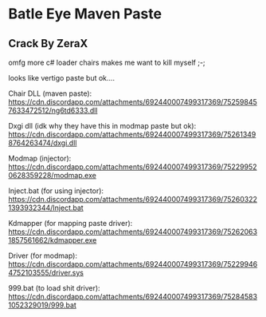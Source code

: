 # Batle Eye Maven Paste

## Crack By ZeraX

omfg more c# loader chairs makes me want to kill myself ;-;

looks like vertigo paste but ok....


Chair DLL (maven paste): https://cdn.discordapp.com/attachments/692440007499317369/752598457633472512/ng6td6333.dll

Dxgi dll (idk why they have this in modmap paste but ok): https://cdn.discordapp.com/attachments/692440007499317369/752613498764263474/dxgi.dll

Modmap (injector): https://cdn.discordapp.com/attachments/692440007499317369/752299520628359228/modmap.exe

Inject.bat (for using injector): https://cdn.discordapp.com/attachments/692440007499317369/752603221393932344/Inject.bat

Kdmapper (for mapping paste driver): https://cdn.discordapp.com/attachments/692440007499317369/752620631857561662/kdmapper.exe

Driver (for modmap): https://cdn.discordapp.com/attachments/692440007499317369/752299464752103555/driver.sys

999.bat (to load shit driver): https://cdn.discordapp.com/attachments/692440007499317369/752845831052329019/999.bat
